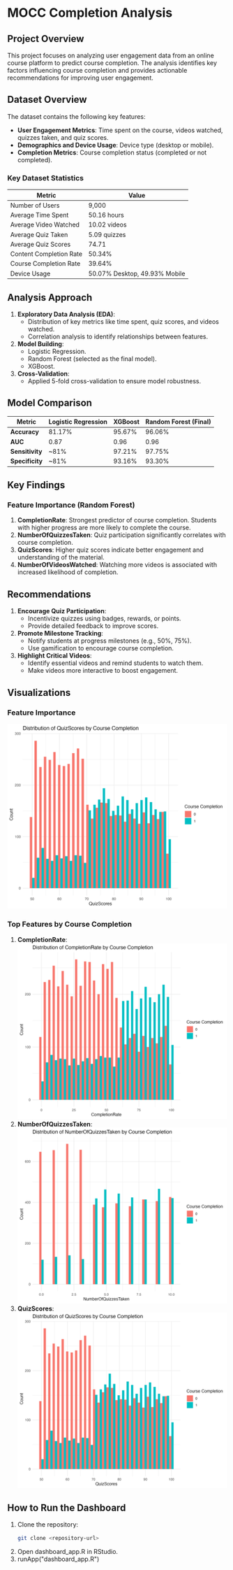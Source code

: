 # MOCC Completion Analysis

## Project Overview
This project focuses on analyzing user engagement data from an online course platform to predict course completion. The analysis identifies key factors influencing course completion and provides actionable recommendations for improving user engagement.

## Dataset Overview
The dataset contains the following key features:
- **User Engagement Metrics**: Time spent on the course, videos watched, quizzes taken, and quiz scores.
- **Demographics and Device Usage**: Device type (desktop or mobile).
- **Completion Metrics**: Course completion status (completed or not completed).

### Key Dataset Statistics
| Metric                  | Value                        |
|-------------------------|------------------------------|
| Number of Users         | 9,000                        |
| Average Time Spent      | 50.16 hours                  |
| Average Video Watched   | 10.02 videos                 |
| Average Quiz Taken      | 5.09 quizzes                 |
| Average Quiz Scores     | 74.71                        |
| Content Completion Rate | 50.34%                       |
| Course Completion Rate  | 39.64%                       |
| Device Usage            | 50.07% Desktop, 49.93% Mobile|

## Analysis Approach
1. **Exploratory Data Analysis (EDA)**:
   - Distribution of key metrics like time spent, quiz scores, and videos watched.
   - Correlation analysis to identify relationships between features.
2. **Model Building**:
   - Logistic Regression.
   - Random Forest (selected as the final model).
   - XGBoost.
3. **Cross-Validation**:
   - Applied 5-fold cross-validation to ensure model robustness.

## Model Comparison
| Metric               | Logistic Regression | XGBoost       | Random Forest (Final) |
|----------------------|---------------------|---------------|------------------------|
| **Accuracy**         | 81.17%             | 95.67%        | 96.06%                |
| **AUC**              | 0.87               | 0.96          | 0.96                  |
| **Sensitivity**      | ~81%               | 97.21%        | 97.75%                |
| **Specificity**      | ~81%               | 93.16%        | 93.30%                |

## Key Findings
### Feature Importance (Random Forest)
1. **CompletionRate**: Strongest predictor of course completion. Students with higher progress are more likely to complete the course.
2. **NumberOfQuizzesTaken**: Quiz participation significantly correlates with course completion.
3. **QuizScores**: Higher quiz scores indicate better engagement and understanding of the material.
4. **NumberOfVideosWatched**: Watching more videos is associated with increased likelihood of completion.

## Recommendations
1. **Encourage Quiz Participation**:
   - Incentivize quizzes using badges, rewards, or points.
   - Provide detailed feedback to improve scores.
2. **Promote Milestone Tracking**:
   - Notify students at progress milestones (e.g., 50%, 75%).
   - Use gamification to encourage course completion.
3. **Highlight Critical Videos**:
   - Identify essential videos and remind students to watch them.
   - Make videos more interactive to boost engagement.

## Visualizations
### Feature Importance
![Feature Importance](feature_importance_random_forest.png)

### Top Features by Course Completion
1. **CompletionRate**:
   ![CompletionRate Distribution](CompletionRate_distribution.png)
2. **NumberOfQuizzesTaken**:
   ![NumberOfQuizzesTaken Distribution](NumberOfQuizzesTaken_distribution.png)
3. **QuizScores**:
   ![QuizScores Distribution](QuizScores_distribution.png)

## How to Run the Dashboard
1. Clone the repository:
   ```bash
   git clone <repository-url>
2. Open dashboard_app.R in RStudio.
3. runApp("dashboard_app.R")
